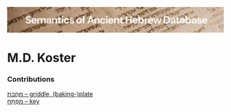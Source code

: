 <html><body><img id="banner" src="../../images/banners/banner.png" alt="banner" /></body></html>

# **M.D. Koster**


### Contributions
[מַחֲבַת – griddle, (baking-)plate](../words/machabath.md)<br>[מַפְתֵּחַ – key](../words/maptheach.md)<br>